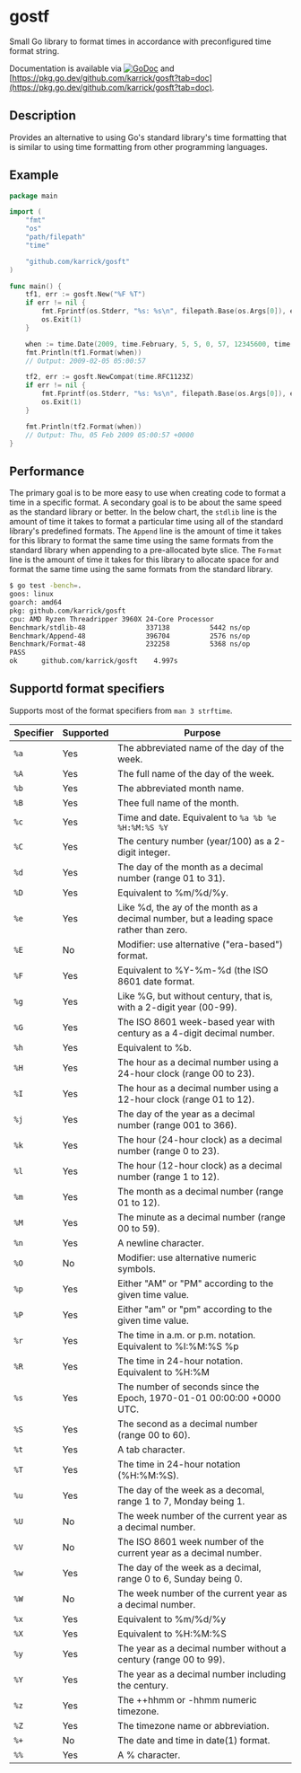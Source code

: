 # gostf

Small Go library to format times in accordance with preconfigured time
format string.

Documentation is available via
[![GoDoc](https://godoc.org/github.com/karrick/gosft?status.svg)](https://godoc.org/github.com/karrick/gosft)
and
[https://pkg.go.dev/github.com/karrick/gosft?tab=doc](https://pkg.go.dev/github.com/karrick/gosft?tab=doc).

## Description

Provides an alternative to using Go's standard library's time
formatting that is similar to using time formatting from other
programming languages.

## Example

```Go
package main

import (
    "fmt"
    "os"
    "path/filepath"
    "time"

    "github.com/karrick/gosft"
)

func main() {
    tf1, err := gosft.New("%F %T")
    if err != nil {
        fmt.Fprintf(os.Stderr, "%s: %s\n", filepath.Base(os.Args[0]), err)
        os.Exit(1)
    }

    when := time.Date(2009, time.February, 5, 5, 0, 57, 12345600, time.UTC)
    fmt.Println(tf1.Format(when))
    // Output: 2009-02-05 05:00:57

    tf2, err := gosft.NewCompat(time.RFC1123Z)
    if err != nil {
        fmt.Fprintf(os.Stderr, "%s: %s\n", filepath.Base(os.Args[0]), err)
        os.Exit(1)
    }

    fmt.Println(tf2.Format(when))
    // Output: Thu, 05 Feb 2009 05:00:57 +0000
}
```

## Performance

The primary goal is to be more easy to use when creating code to
format a time in a specific format. A secondary goal is to be about
the same speed as the standard library or better. In the below chart,
the `stdlib` line is the amount of time it takes to format a
particular time using all of the standard library's predefined
formats. The `Append` line is the amount of time it takes for this
library to format the same time using the same formats from the
standard library when appending to a pre-allocated byte slice. The
`Format` line is the amount of time it takes for this library to
allocate space for and format the same time using the same formats
from the standard library.

```Bash
$ go test -bench=.
goos: linux
goarch: amd64
pkg: github.com/karrick/gosft
cpu: AMD Ryzen Threadripper 3960X 24-Core Processor 
Benchmark/stdlib-48         	  337138	      5442 ns/op
Benchmark/Append-48         	  396704	      2576 ns/op
Benchmark/Format-48         	  232258	      5368 ns/op
PASS
ok  	github.com/karrick/gosft	4.997s
```

## Supportd format specifiers

Supports most of the format specifiers from `man 3 strftime`.

|Specifier | Supported | Purpose |
|--|---|---|
| `%a` | Yes | The abbreviated name of the day of the week. |
| `%A` | Yes | The full name of the day of the week. |
| `%b` | Yes | The abbreviated month name. |
| `%B` | Yes | Thee full name of the month. |
| `%c` | Yes | Time and date. Equivalent to `%a %b %e %H:%M:%S %Y` |
| `%C` | Yes | The century number (year/100) as a 2-digit integer. |
| `%d` | Yes | The day of the month as a decimal number (range 01 to 31). |
| `%D` | Yes | Equivalent to %m/%d/%y. |
| `%e` | Yes | Like %d, the ay of the month as a decimal number, but a leading space rather than zero. |
| `%E` | No  | Modifier: use alternative ("era-based") format. |
| `%F` | Yes | Equivalent to %Y-%m-%d (the ISO 8601 date format. |
| `%g` | Yes | Like %G, but without century, that is, with a 2-digit year (00-99). |
| `%G` | Yes | The ISO 8601 week-based year with century as a 4-digit decimal number. |
| `%h` | Yes | Equivalent to %b. |
| `%H` | Yes | The hour as a decimal number using a 24-hour clock (range 00 to 23). |
| `%I` | Yes | The hour as a decimal number using a 12-hour clock (range 01 to 12). |
| `%j` | Yes | The day of the year as a decimal number (range 001 to 366). |
| `%k` | Yes | The hour (24-hour clock) as a decimal number (range 0 to 23). |
| `%l` | Yes | The hour (12-hour clock) as a decimal number (range 1 to 12). |
| `%m` | Yes | The month as a decimal number (range 01 to 12). |
| `%M` | Yes | The minute as a decimal number (range 00 to 59). |
| `%n` | Yes | A newline character. |
| `%O` | No  | Modifier: use alternative numeric symbols. |
| `%p` | Yes | Either "AM" or "PM" according to the given time value. |
| `%P` | Yes | Either "am" or "pm" according to the given time value. |
| `%r` | Yes | The time in a.m. or p.m. notation. Equivalent to %I:%M:%S %p |
| `%R` | Yes | The time in 24-hour notation. Equivalent to %H:%M |
| `%s` | Yes | The number of seconds since the Epoch, 1970-01-01 00:00:00 +0000 UTC. |
| `%S` | Yes | The second as a decimal number (range 00 to 60). |
| `%t` | Yes | A tab character. |
| `%T` | Yes | The time in 24-hour notation (%H:%M:%S). |
| `%u` | Yes | The day of the week as a decomal, range 1 to 7, Monday being 1. |
| `%U` | No  | The week number of the current year as a decimal number. |
| `%V` | No  | The ISO 8601 week number of the current year as a decimal number. |
| `%w` | Yes | The day of the week as a decimal, range 0 to 6, Sunday being 0. |
| `%W` | No  | The week number of the current year as a decimal number. |
| `%x` | Yes | Equivalent to %m/%d/%y |
| `%X` | Yes | Equivalent to %H:%M:%S |
| `%y` | Yes | The year as a decimal number without a century (range 00 to 99). |
| `%Y` | Yes | The year as a decimal number including the century. |
| `%z` | Yes | The ++hhmm or -hhmm numeric timezone. |
| `%Z` | Yes | The timezone name or abbreviation. |
| `%+` | No  | The date and time in date(1) format. |
| `%%` | Yes | A % character. |
